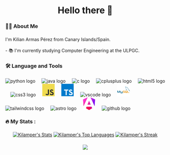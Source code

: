 <!-- <div align="center">
  <img height="150" src="https://camo.githubusercontent.com/62da68eb62b1e5f175f7d1f0191dd89a653d7908feb22d37d4a0ab07365d6791/68747470733a2f2f6d656469612e67697068792e636f6d2f6d656469612f4d3967624264396e6244724f5475314d71782f67697068792e676966"  />
</div>

### -->

<h1 align="center">Hello there 👋</h1>

###

<h3 align="left">👨‍💻  About Me</h3>

###

<p align="left">I'm Kilian Armas Pérez from Canary Islands/Spain.<br><br>- 📚 I'm currently studying Computer Engineering at the ULPGC.</p>

###

<h3 align="left">🛠 Language and Tools</h3>

###

<div align="left">
  <img src="https://cdn.jsdelivr.net/gh/devicons/devicon/icons/python/python-original.svg" height="40" alt="python logo" title="Python" />
  <img width="12" />
  <img src="https://cdn.jsdelivr.net/gh/devicons/devicon/icons/java/java-original.svg" height="40" alt="java logo" title="Java" />
  <img width="12" />
  <img src="https://cdn.jsdelivr.net/gh/devicons/devicon/icons/c/c-original.svg" height="40" alt="c logo" title="C" />
  <img width="12" />
  <img src="https://cdn.jsdelivr.net/gh/devicons/devicon/icons/cplusplus/cplusplus-original.svg" height="40" alt="cplusplus logo" title="C++" />
  <img width="12" />
  <img src="https://cdn.jsdelivr.net/gh/devicons/devicon/icons/html5/html5-original.svg" height="40" alt="html5 logo" title="HTML5" />
  <img width="12" />
  <img src="https://cdn.jsdelivr.net/gh/devicons/devicon/icons/css3/css3-original.svg" height="40" alt="css3 logo" title="CSS3" />
  <img width="12" />
  <img src="https://raw.githubusercontent.com/devicons/devicon/master/icons/javascript/javascript-original.svg" alt="javascript" height="40" title="JavaScript"/>
  <img width="12" />
  <img src="https://raw.githubusercontent.com/devicons/devicon/master/icons/typescript/typescript-original.svg" alt="typescript" height="40" title="TypeScript"/>
  <img width="12" />
  <img src="https://cdn.jsdelivr.net/gh/devicons/devicon/icons/vscode/vscode-original.svg" height="40" alt="vscode logo" title="VS Code" />
  <img width="12" />
  <!--
  <img src="https://cdn.jsdelivr.net/gh/devicons/devicon/icons/pycharm/pycharm-original.svg" height="40" alt="pycharm logo"  />
  <img width="12" />
  <img src="https://cdn.jsdelivr.net/gh/devicons/devicon/icons/intellij/intellij-original.svg" height="40" alt="intellij logo"  />
  <img width="12" />
  <img src="https://cdn.jsdelivr.net/gh/devicons/devicon/icons/webstorm/webstorm-original.svg" height="40" alt="webstorm logo"  />
  <img width="12" />
  -->
  <img src="https://raw.githubusercontent.com/devicons/devicon/master/icons/mysql/mysql-original-wordmark.svg" height="40" alt="mysql" title="MySQL" />
  <img width="12" />
  <img src="https://cdn.simpleicons.org/tailwindcss/06B6D4" height="40" alt="tailwindcss logo" title="Tailwind CSS" />
  <img width="12" />
  <img src="https://cdn.simpleicons.org/astro/FF5D01" height="40" alt="astro logo" title="Astro" />
  <img width="12" />
  <img src="https://raw.githubusercontent.com/devicons/devicon/master/icons/angular/angular-original.svg" alt="angular" height="40" title="Angular"/>
  <img width="12" />
  <img src="https://cdn.jsdelivr.net/gh/devicons/devicon/icons/github/github-original.svg" height="40" alt="github logo" title="GitHub" />
</div>

###

<h3 align="left">🔥   My Stats :</h3>

###

<div align="center">

  [![Kilamper's Stats](https://github-readme-stats.vercel.app/api?username=Kilamper&theme=github_dark_dimmed&show_icons=true&hide_border=true&count_private=true)](https://github.com/anuraghazra/github-readme-stats)
  [![Kilamper's Top Languages](https://github-readme-stats.vercel.app/api/top-langs/?username=Kilamper&theme=github_dark_dimmed&show_icons=true&hide_border=true&layout=compact&langs_count=8)](https://github.com/anuraghazra/github-readme-stats)
  [![Kilamper's Streak](https://github-readme-streak-stats.herokuapp.com/?user=Kilamper&theme=github_dark_dimmed&hide_border=true)](https://github.com/DenverCoder1/github-readme-streak-stats)

</div>

###

<div align="center">
  <img src="https://visitor-badge.laobi.icu/badge?page_id=Kilamper.Kilamper&"  />
</div>

###

